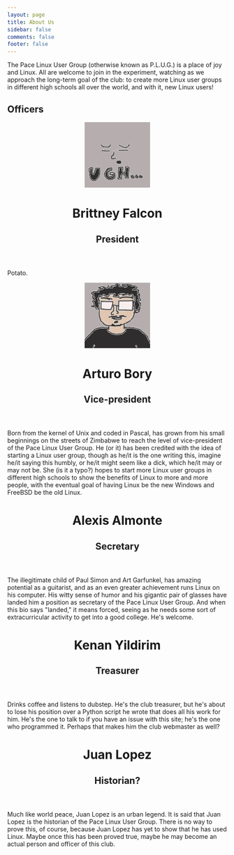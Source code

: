 ```yaml
---
layout: page
title: About Us
sidebar: false
comments: false
footer: false
---
```


The Pace Linux User Group (otherwise known as P.L.U.G.) is a place of joy and Linux. All are welcome to join in the experiment, watching as we approach the long-term goal of the club: to create more Linux user groups in different high schools all over the world, and with it, new Linux users!

<div class="officers">
    <h2>Officers</h2>
    <div class="panel radius brittney-falcon">
        <header>
            <img class="avatar" src="../img/officers/brittney.png" width="150" height="150">
            <h1>Brittney Falcon</h1>
            <h2>President</h2>
        </header>
        <p>Potato.</p>
    </div>
    <div class="panel radius arthurnova">
        <header>
            <img class="avatar" src="../img/officers/arthur.png" width="150" height="150">
            <h1>Arturo Bory</h1>
            <h2>Vice-president</h2>
        </header>
        <p>Born from the kernel of Unix and coded in Pascal, has grown from his small beginnings on the streets of Zimbabwe to reach the level of vice-president of the Pace Linux User Group. He (or it) has been credited with the idea of starting a Linux user group, though as he/it is the one writing this, imagine he/it saying this humbly, or he/it might seem like a dick, which he/it may or may not be. She (is it a typo?) hopes to start more Linux user groups in different high schools to show the benefits of Linux to more and more people, with the eventual goal of having Linux be the new Windows and FreeBSD be the old Linux.</p>
    </div>
    <div class="panel radius boywithglasses">
        <header>
            <h1>Alexis Almonte</h1>
            <h2>Secretary</h2>
        </header>
        <p>The illegitimate child of Paul Simon and Art Garfunkel, has amazing potential as a guitarist, and as an even greater achievement runs Linux on his computer. His witty sense of humor and his gigantic pair of glasses have landed him a position as secretary of the Pace Linux User Group. And when this bio says "landed," it means forced, seeing as he needs some sort of extracurricular activity to get into a good college. He's welcome.</p>
    </div>
    <div class="panel radius kenan">
        <header>
            <h1>Kenan Yildirim</h1>
            <h2>Treasurer</h2>
        </header>
        <p>Drinks coffee and listens to dubstep. He's the club treasurer, but he's about to lose his position over a Python script he wrote that does all his work for him. He's the one to talk to if you have an issue with this site; he's the one who programmed it. Perhaps that makes him the club webmaster as well?</p>
    </div>
    <div class="panel radius jp">
        <header>
            <h1>Juan Lopez</h1>
            <h2>Historian?</h2>
        </header>
        <p>Much like world peace, Juan Lopez is an urban legend. It is said that Juan Lopez is the historian of the Pace Linux User Group. There is no way to prove this, of course, because Juan Lopez has yet to show that he has used Linux. Maybe once this has been proved true, maybe he may become an actual person and officer of this club.</p>
    </div>
</div>